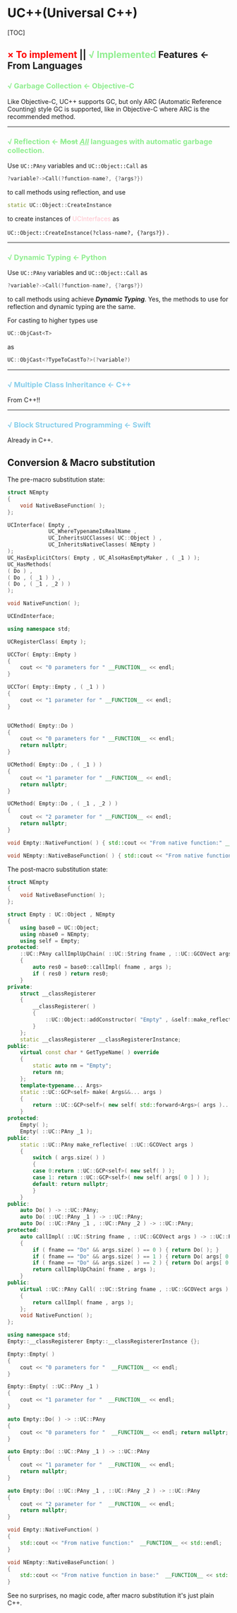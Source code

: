 # UC++(Universal C++)


[TOC]

## <span style="color:red">× To implement</span> || <span style="color:lightgreen">√ Implemented</span> Features ← From Languages

### <span style="color:lightgreen">√ Garbage Collection  ← Objective-C</span>
Like Objective-C, UC++ supports GC, but only ARC (Automatic Reference Counting) style GC is supported, like in Objective-C where ARC is the recommended method.

------

### <span style="color:lightgreen">√ Reflection ← ~~Most~~ <u>***All***</u> languages with automatic garbage collection.</span>

Use `UC::PAny` variables and `UC::Object::Call` as 

```C++
?variable?->Call(?function-name?, {?args?})
```

to call methods using reflection, and use 
```C++
static UC::Object::CreateInstance
```
to create instances of <span style="color:pink">UCInterfaces</span> as

`UC::Object::CreateInstance(?class-name?, {?args?})` .

------

### <span style="color:lightgreen">√ Dynamic Typing ← Python</span>

Use `UC::PAny` variables and `UC::Object::Call` as 

```C++
?variable?->Call(?function-name?, {?args?})
```

to call methods using achieve ***Dynamic Typing***. Yes, the methods to use for reflection and dynamic typing are the same. 

For casting to higher types use 
```C++
UC::ObjCast<T>
```
as 

```C++
UC::ObjCast<?TypeToCastTo?>(?variable?)
```

------


### <span style="color:skyblue">√ Multiple Class Inheritance ← C++</span>
From C++!!

------

### <span style="color:skyblue">√ Block Structured Programming ← Swift</span>
Already in C++.



## Conversion & Macro substitution

The pre-macro substitution state:

```C++
struct NEmpty
{
	void NativeBaseFunction( );
};

UCInterface( Empty ,
			 UC_WhereTypenameIsRealName ,
			 UC_InheritsUCClasses( UC::Object ) ,
			 UC_InheritsNativeClasses( NEmpty )
);
UC_HasExplicitCtors( Empty , UC_AlsoHasEmptyMaker , ( _1 ) );
UC_HasMethods(
( Do ) ,
( Do , ( _1 ) ) ,
( Do , ( _1 , _2 ) )
);

void NativeFunction( );

UCEndInterface;

using namespace std;

UCRegisterClass( Empty );

UCCTor( Empty::Empty )
{
	cout << "0 parameters for " __FUNCTION__ << endl;
}

UCCTor( Empty::Empty , ( _1 ) )
{
	cout << "1 parameter for " __FUNCTION__ << endl;
}


UCMethod( Empty::Do )
{
	cout << "0 parameters for " __FUNCTION__ << endl;
	return nullptr;
}

UCMethod( Empty::Do , ( _1 ) )
{
	cout << "1 parameter for " __FUNCTION__ << endl;
	return nullptr;
}

UCMethod( Empty::Do , ( _1 , _2 ) )
{
	cout << "2 parameter for " __FUNCTION__ << endl;
	return nullptr;
}

void Empty::NativeFunction( ) { std::cout << "From native function:" __FUNCTION__ << std::endl; }

void NEmpty::NativeBaseFunction( ) { std::cout << "From native function in base:" __FUNCTION__ << std::endl; }
```

The post-macro substitution state:

```C++
struct NEmpty
{
	void NativeBaseFunction( );
};

struct Empty : UC::Object , NEmpty
{
	using base0 = UC::Object;
	using nbase0 = NEmpty;
	using self = Empty;
protected:
	::UC::PAny callImplUpChain( ::UC::String fname , ::UC::GCOVect args )
	{
		auto res0 = base0::callImpl( fname , args );
		if ( res0 ) return res0;
	}
private:
	struct __classRegisterer
	{
		__classRegisterer( )
		{
			::UC::Object::addConstructor( "Empty" , &self::make_reflective );
		}
	};
	static __classRegisterer __classRegistererInstance;
public:
	virtual const char * GetTypeName( ) override
	{
		static auto nm = "Empty";
		return nm;
	};
	template<typename... Args>
	static ::UC::GCP<self> make( Args&&... args )
	{
		return ::UC::GCP<self>( new self( std::forward<Args>( args )... ) );
	}
protected:
	Empty( );
	Empty( ::UC::PAny _1 );
public:
	static ::UC::PAny make_reflective( ::UC::GCOVect args )
	{
		switch ( args.size( ) )
		{
		case 0:return ::UC::GCP<self>( new self( ) );
		case 1: return ::UC::GCP<self>( new self( args[ 0 ] ) );
		default: return nullptr;
		}
	}
public:
	auto Do( ) -> ::UC::PAny;
	auto Do( ::UC::PAny _1 ) -> ::UC::PAny;
	auto Do( ::UC::PAny _1 , ::UC::PAny _2 ) -> ::UC::PAny;
protected:
	auto callImpl( ::UC::String fname , ::UC::GCOVect args ) -> ::UC::PAny
	{
		if ( fname == "Do" && args.size( ) == 0 ) { return Do( ); }
		if ( fname == "Do" && args.size( ) == 1 ) { return Do( args[ 0 ] ); }
		if ( fname == "Do" && args.size( ) == 2 ) { return Do( args[ 0 ] , args[ 1 ] ); }
		return callImplUpChain( fname , args );
	}
public:
	virtual ::UC::PAny Call( ::UC::String fname , ::UC::GCOVect args ) override
	{
		return callImpl( fname , args );
	};
	void NativeFunction( );
};

using namespace std;
Empty::__classRegisterer Empty::__classRegistererInstance {};

Empty::Empty( )
{
	cout << "0 parameters for "  __FUNCTION__ << endl;
}

Empty::Empty( ::UC::PAny _1 )
{
	cout << "1 parameter for "  __FUNCTION__ << endl;
}

auto Empty::Do( ) -> ::UC::PAny
{
	cout << "0 parameters for "  __FUNCTION__ << endl; return nullptr;
}

auto Empty::Do( ::UC::PAny _1 ) -> ::UC::PAny
{
	cout << "1 parameter for "  __FUNCTION__ << endl;
	return nullptr;
}

auto Empty::Do( ::UC::PAny _1 , ::UC::PAny _2 ) -> ::UC::PAny
{
	cout << "2 parameter for "  __FUNCTION__ << endl;
	return nullptr;
}

void Empty::NativeFunction( )
{
	std::cout << "From native function:"  __FUNCTION__ << std::endl;
}

void NEmpty::NativeBaseFunction( )
{
	std::cout << "From native function in base:"  __FUNCTION__ << std::endl;
}
```



See no surprises, no magic code, after macro substitution it's just plain C++.